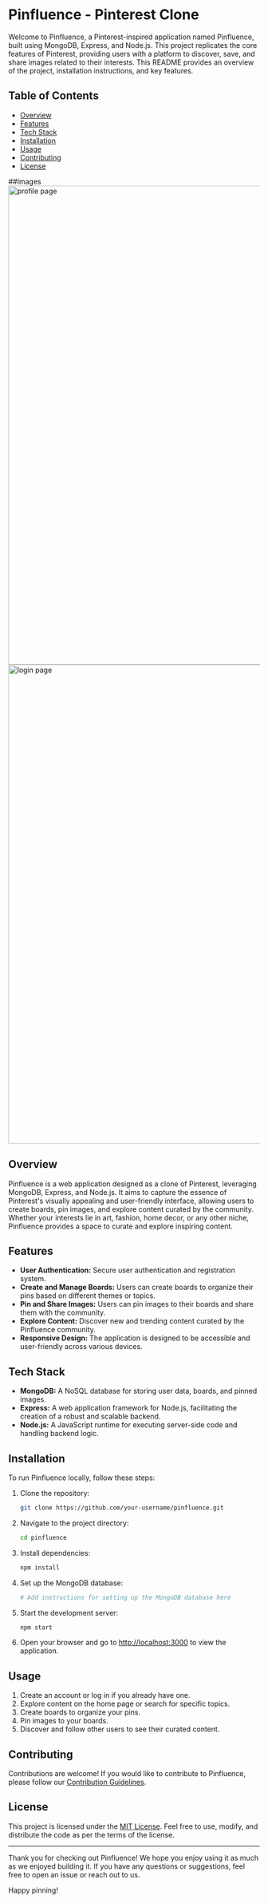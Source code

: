 # Pinfluence - Pinterest Clone

Welcome to Pinfluence, a Pinterest-inspired application named Pinfluence, built using MongoDB, Express, and Node.js. This project replicates the core features of Pinterest, providing users with a platform to discover, save, and share images related to their interests. This README provides an overview of the project, installation instructions, and key features.

## Table of Contents
- [Overview](#overview)
- [Features](#features)
- [Tech Stack](#tech-stack)
- [Installation](#installation)
- [Usage](#usage)
- [Contributing](#contributing)
- [License](#license)

##Images
<img width="960" alt="profile page" src="https://github.com/Anupam890/Pinfluence-Web-Application/assets/95023203/0b81cb90-e9cf-4fff-bfcd-c67b633b0ba4">
<img width="960" alt="login page" src="https://github.com/Anupam890/Pinfluence-Web-Application/assets/95023203/98060807-9f2d-4746-8898-588f98ec35c5">



## Overview

Pinfluence is a web application designed as a clone of Pinterest, leveraging MongoDB, Express, and Node.js. It aims to capture the essence of Pinterest's visually appealing and user-friendly interface, allowing users to create boards, pin images, and explore content curated by the community. Whether your interests lie in art, fashion, home decor, or any other niche, Pinfluence provides a space to curate and explore inspiring content.

## Features

- **User Authentication:** Secure user authentication and registration system.
- **Create and Manage Boards:** Users can create boards to organize their pins based on different themes or topics.
- **Pin and Share Images:** Users can pin images to their boards and share them with the community.
- **Explore Content:** Discover new and trending content curated by the Pinfluence community.
- **Responsive Design:** The application is designed to be accessible and user-friendly across various devices.

## Tech Stack

- **MongoDB:** A NoSQL database for storing user data, boards, and pinned images.
- **Express:** A web application framework for Node.js, facilitating the creation of a robust and scalable backend.
- **Node.js:** A JavaScript runtime for executing server-side code and handling backend logic.

## Installation

To run Pinfluence locally, follow these steps:

1. Clone the repository:
    ```bash
    git clone https://github.com/your-username/pinfluence.git
    ```

2. Navigate to the project directory:
    ```bash
    cd pinfluence
    ```

3. Install dependencies:
    ```bash
    npm install
    ```

4. Set up the MongoDB database:
    ```bash
    # Add instructions for setting up the MongoDB database here
    ```

5. Start the development server:
    ```bash
    npm start
    ```

6. Open your browser and go to [http://localhost:3000](http://localhost:9090) to view the application.

## Usage

1. Create an account or log in if you already have one.
2. Explore content on the home page or search for specific topics.
3. Create boards to organize your pins.
4. Pin images to your boards.
5. Discover and follow other users to see their curated content.

## Contributing

Contributions are welcome! If you would like to contribute to Pinfluence, please follow our [Contribution Guidelines](CONTRIBUTING.md).

## License

This project is licensed under the [MIT License](LICENSE). Feel free to use, modify, and distribute the code as per the terms of the license.

---

Thank you for checking out Pinfluence! We hope you enjoy using it as much as we enjoyed building it. If you have any questions or suggestions, feel free to open an issue or reach out to us.

Happy pinning!
